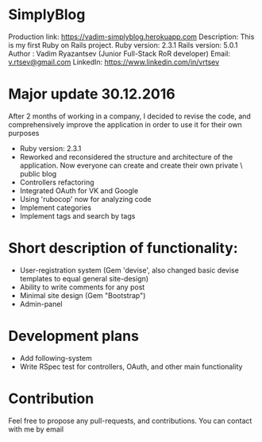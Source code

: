 # SimplyBlog

Production link: https://vadim-simplyblog.herokuapp.com
Description: This is my first  Ruby on Rails project.
Ruby version: 2.3.1
Rails version: 5.0.1
Author : Vadim Ryazantsev (Junior Full-Stack RoR developer)
Email: v.rtsev@gmail.com
LinkedIn: https://www.linkedin.com/in/vrtsev

# Major update 30.12.2016
After 2 months of working in a company, I decided to revise the code, and comprehensively improve the application in order to use it for their own purposes
* Ruby version: 2.3.1
* Reworked and reconsidered the structure and architecture of the application. Now everyone can create and create their own private \ public blog
* Controllers refactoring
* Integrated OAuth for VK and Google
* Using 'rubocop' now for analyzing code
* Implement categories
* Implement tags and search by tags

# Short description of functionality:
* User-registration system (Gem 'devise', also changed basic devise templates to equal general site-design)
* Ability to write comments for any post
* Minimal site design (Gem "Bootstrap")
* Admin-panel

# Development plans
* Add following-system
* Write RSpec test for controllers, OAuth, and other main functionality

# Contribution
Feel free to propose any pull-requests, and contributions. You can contact with me by email
